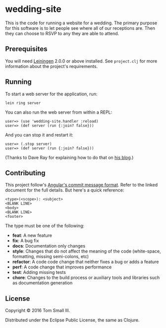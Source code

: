# wedding-site

This is the code for running a website for a wedding.
The primary purpose for this software is to let people see where all of our receptions are.
Then they can choose to RSVP to any they are able to attend.

## Prerequisites

You will need [Leiningen][] 2.0.0 or above installed.
See `project.clj` for more information about the project's requirements.

## Running

To start a web server for the application, run:

    lein ring server

You can also run the web server from within a REPL:

    user=> (use 'wedding-site.handler :reload)
    user=> (def server (run {:join? false}))

And you can stop it and restart it:

    user=> (.stop server)
    user=> (def server (run {:join? false}))

(Thanks to Dave Ray for explaining how to do that
on [his blog][along came betty].)

## Contributing

This project follow's [Angular's commit message format][commit format].
Refer to the linked document for the full details.
But here's a quick reference:

    <type>(<scope>): <subject>
    <BLANK LINE>
    <body>
    <BLANK LINE>
    <footer>

The type must be one of the following:

* **feat**: A new feature
* **fix**: A bug fix
* **docs**: Documentation only changes
* **style**: Changes that do not affect the meaning of the code
  (white-space, formatting, missing semi-colons, etc)
* **refactor**: A code code change that neither fixes a bug or adds a feature
* **perf**: A code change that improves performance
* **test**: Adding missing tests
* **chore**: Changes to the build process
  or auxiliary tools and libraries
  such as documentation generation

## License

Copyright © 2016 Tom Small III.

Distributed under the Eclipse Public License, the same as Clojure.


<!-- References -->
[along came betty]: http://blog.darevay.com/2010/11/compojure-the-repl-and-vars/
[commit format]: https://gist.github.com/brianclements/841ea7bffdb01346392c
[leiningen]: https://github.com/technomancy/leiningen
